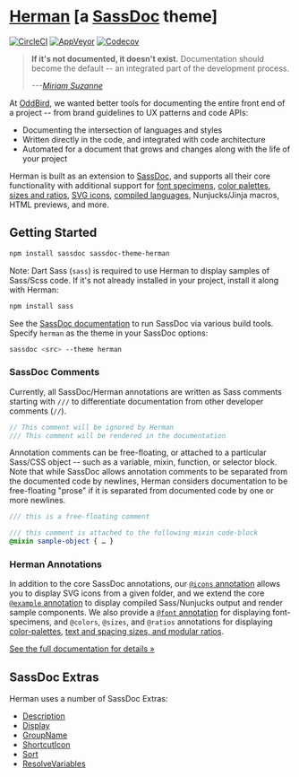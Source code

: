 # [Herman][herman] [a [SassDoc][sassdoc] theme]

[![CircleCI](https://circleci.com/gh/oddbird/sassdoc-theme-herman/tree/main.svg?style=svg)](https://circleci.com/gh/oddbird/sassdoc-theme-herman/tree/main)
[![AppVeyor](https://ci.appveyor.com/api/projects/status/w02fa9k998fywntl/branch/main?svg=true)](https://ci.appveyor.com/project/jgerigmeyer/sassdoc-theme-herman/branch/main)
[![Codecov](https://codecov.io/gh/oddbird/sassdoc-theme-herman/branch/main/graph/badge.svg?token=dy36BBNFFu)](https://codecov.io/gh/oddbird/sassdoc-theme-herman)

> **If it's not documented, it doesn't exist.**
> Documentation should become the default --
> an integrated part of the development process.
>
> <cite>---<a href="https://www.oddbird.net/authors/miriam/">Miriam Suzanne</a></cite>

At [OddBird][oddbird],
we wanted better tools for documenting
the entire front end of a project --
from brand guidelines to UX patterns and code APIs:

- Documenting the intersection of languages and styles
- Written directly in the code,
  and integrated with code architecture
- Automated for a document that grows and changes
  along with the life of your project

Herman is built as an extension to [SassDoc][sassdoc],
and supports all their core functionality
with additional support for
[font specimens][font-docs], [color palettes][color-preview],
[sizes and ratios][size-preview], [SVG icons][icon-docs],
[compiled languages][example-docs], Nunjucks/Jinja macros, HTML previews,
and more.

[font-docs]: https://www.oddbird.net/herman/docs/demo_fonts.html
[color-preview]: https://www.oddbird.net/herman/docs/demo_colors.html
[size-preview]: https://www.oddbird.net/herman/docs/demo_sizes.html
[icon-docs]: https://www.oddbird.net/herman/docs/demo_icons.html
[example-docs]: https://www.oddbird.net/herman/docs/demo_examples.html

## Getting Started

```bash
npm install sassdoc sassdoc-theme-herman
```

Note: Dart Sass (`sass`)
is required to use Herman
to display samples of Sass/Scss code.
If it's not already installed in your project,
install it along with Herman:

```bash
npm install sass
```

See the [SassDoc documentation](http://sassdoc.com/getting-started/)
to run SassDoc via various build tools.
Specify `herman` as the theme
in your SassDoc options:

```bash
sassdoc <src> --theme herman
```

### SassDoc Comments

Currently,
all SassDoc/Herman annotations are written as Sass comments
starting with `///` to differentiate documentation
from other developer comments (`//`).

```scss
// This comment will be ignored by Herman
/// This comment will be rendered in the documentation
```

Annotation comments can be free-floating,
or attached to a particular Sass/CSS object --
such as a variable, mixin, function, or selector block.
Note that while SassDoc allows annotation comments
to be separated from the documented code by newlines,
Herman considers documentation to be free-floating "prose" if
it is separated from documented code by one or more newlines.

```scss
/// this is a free-floating comment

/// this comment is attached to the following mixin code-block
@mixin sample-object { … }
```

### Herman Annotations

In addition to the core SassDoc annotations,
our [`@icons` annotation][icon-docs] allows you to
display SVG icons from a given folder,
and we extend the core [`@example` annotation][example-docs]
to display compiled Sass/Nunjucks output
and render sample components.
We also provide a [`@font` annotation][font-docs]
for displaying font-specimens,
and `@colors`, `@sizes`, and `@ratios` annotations
for displaying [color-palettes][color-preview],
[text and spacing sizes, and modular ratios][size-preview].

[herman]: https://www.oddbird.net/herman/
[oddbird]: https://www.oddbird.net/
[sassdoc]: http://sassdoc.com/

[See the full documentation for details »][docs]

[docs]: https://www.oddbird.net/herman/docs/CONFIGURATION.html

## SassDoc Extras

Herman uses a number of SassDoc Extras:

- [Description](http://sassdoc.com/extra-tools/#description-description-descriptionpath)
- [Display](http://sassdoc.com/extra-tools/#display-toggle-display)
- [GroupName](http://sassdoc.com/extra-tools/#groups-aliases-groupname)
- [ShortcutIcon](http://sassdoc.com/extra-tools/#shortcut-icon-shortcuticon)
- [Sort](http://sassdoc.com/extra-tools/#sort-sort)
- [ResolveVariables](http://sassdoc.com/extra-tools/#resolved-variables-resolvevariables)
